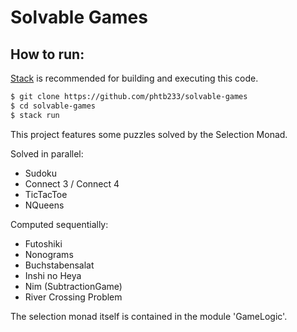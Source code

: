 # Solvable Games

## How to run:

[Stack](https://docs.haskellstack.org/en/stable/README/) is recommended for building and executing this code. 
```bash
$ git clone https://github.com/phtb233/solvable-games
$ cd solvable-games
$ stack run
```

This project features some puzzles solved by the Selection Monad.

Solved in parallel:
  * Sudoku
  * Connect 3 / Connect 4
  * TicTacToe
  * NQueens

Computed sequentially:
  * Futoshiki
  * Nonograms
  * Buchstabensalat
  * Inshi no Heya
  * Nim (SubtractionGame)
  * River Crossing Problem

The selection monad itself is contained in the module 'GameLogic'. 

